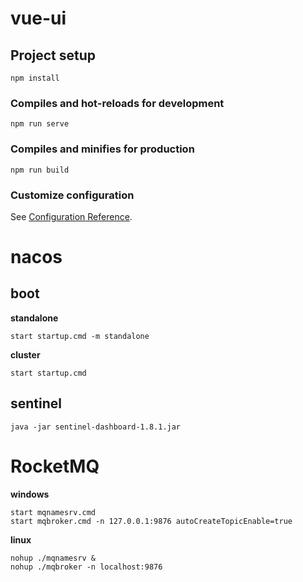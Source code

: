 # vue-ui

## Project setup
```
npm install
```

### Compiles and hot-reloads for development
```
npm run serve
```

### Compiles and minifies for production
```
npm run build
```

### Customize configuration
See [Configuration Reference](https://cli.vuejs.org/config/).


# nacos
## boot
**standalone**
```shell
start startup.cmd -m standalone
```
**cluster**
```shell
start startup.cmd
```

## sentinel
```shell
java -jar sentinel-dashboard-1.8.1.jar
```

# RocketMQ
**windows**
```shell
start mqnamesrv.cmd
start mqbroker.cmd -n 127.0.0.1:9876 autoCreateTopicEnable=true
```
**linux**
```shell
nohup ./mqnamesrv & 
nohup ./mqbroker -n localhost:9876
```